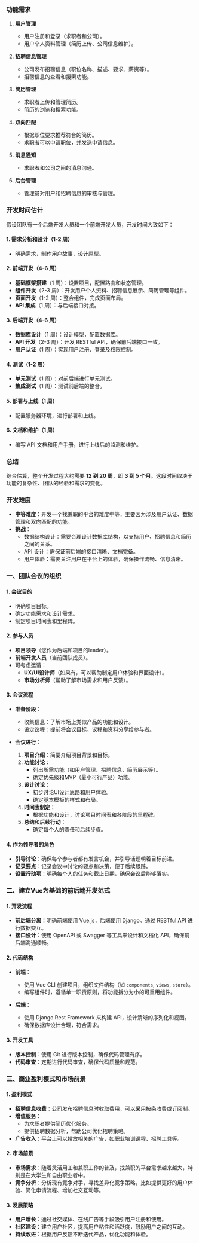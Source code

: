 ### 功能需求

1. **用户管理**
   - 用户注册和登录（求职者和公司）。
   - 用户个人资料管理（简历上传、公司信息维护）。

2. **招聘信息管理**
   - 公司发布招聘信息（职位名称、描述、要求、薪资等）。
   - 招聘信息的查看和搜索功能。

3. **简历管理**
   - 求职者上传和管理简历。
   - 简历的浏览和搜索功能。

4. **双向匹配**
   - 根据职位要求推荐符合的简历。
   - 求职者可以申请职位，并发送申请信息。

5. **消息通知**
   - 求职者和公司之间的消息沟通。

6. **后台管理**
   - 管理员对用户和招聘信息的审核与管理。

### 开发时间估计

假设团队有一个后端开发人员和一个前端开发人员，开发时间大致如下：

#### 1. **需求分析和设计**（1-2 周）
- 明确需求，制作用户故事，设计原型。

#### 2. **前端开发**（4-6 周）
- **基础框架搭建**（1 周）：设置项目，配置路由和状态管理。
- **组件开发**（2-3 周）：开发用户个人资料、招聘信息展示、简历管理等组件。
- **页面开发**（1-2 周）：整合组件，完成页面布局。
- **API 集成**（1 周）：与后端接口对接。

#### 3. **后端开发**（4-6 周）
- **数据库设计**（1 周）：设计模型，配置数据库。
- **API 开发**（2-3 周）：开发 RESTful API，确保前后端接口一致。
- **用户认证**（1 周）：实现用户注册、登录及权限控制。

#### 4. **测试**（1-2 周）
- **单元测试**（1 周）：对前后端进行单元测试。
- **集成测试**（1 周）：测试前后端的整合。

#### 5. **部署与上线**（1 周）
- 配置服务器环境，进行部署和上线。

#### 6. **文档和维护**（1 周）
- 编写 API 文档和用户手册，进行上线后的监测和维护。

### 总结
综合估算，整个开发过程大约需要 **12 到 20 周**，即 **3 到 5 个月**。这段时间取决于功能的复杂性、团队的经验和需求的变化。

### 开发难度
- **中等难度**：开发一个找兼职的平台的难度中等，主要因为涉及用户认证、数据管理和双向匹配的功能。
- **挑战**：
  - 数据结构设计：需要合理设计数据库结构，以支持用户、招聘信息和简历之间的关系。
  - API 设计：需保证前后端的接口清晰、文档完备。
  - 用户体验：需要关注用户在平台上的体验，确保操作流畅、信息清晰。


### 一、团队会议的组织

#### 1. 会议目的
- 明确项目目标。
- 确定功能需求和设计需求。
- 制定项目时间表和里程碑。

#### 2. 参与人员
- **项目领导**（您作为后端和项目的leader）。
- **前端开发人员**（当前团队成员）。
- 可考虑邀请：
  - **UX/UI设计师**（如果有，可以帮助制定用户体验和界面设计）。
  - **市场分析师**（帮助了解市场需求和用户反馈）。

#### 3. 会议流程
- **准备阶段**：
  - 收集信息：了解市场上类似产品的功能和设计。
  - 设定议程：提前将会议目标、议程和资料分享给参与者。

- **会议进行**：
  1. **项目介绍**：简要介绍项目背景和目标。
  2. **功能讨论**：
     - 列出所需功能（如用户管理、招聘信息、简历展示等）。
     - 确定优先级和MVP（最小可行产品）功能。
  3. **设计讨论**：
     - 初步讨论UI设计思路和用户体验。
     - 确定基本模板的样式和布局。
  4. **时间表制定**：
     - 根据功能和设计，讨论项目时间表和各阶段的里程碑。
  5. **总结和后续行动**：
     - 确定每个人的责任和后续步骤。

#### 4. 作为领导者的角色
- **引导讨论**：确保每个参与者都有发言机会，并引导话题朝着目标前进。
- **记录要点**：记录会议中讨论的要点和决策，便于后续跟踪。
- **设置行动项**：明确每个人的任务和截止日期，确保会议后能够落实。

### 二、建立Vue为基础的前后端开发范式

#### 1. 开发流程
- **前后端分离**：明确前端使用 Vue.js，后端使用 Django。通过 RESTful API 进行数据交互。
- **接口设计**：使用 OpenAPI 或 Swagger 等工具来设计和文档化 API，确保前后端沟通顺畅。

#### 2. 代码结构
- **前端**：
  - 使用 Vue CLI 创建项目，组织文件结构（如 `components`, `views`, `store`）。
  - 编写组件时，遵循单一职责原则，将功能拆分为小的可重用组件。
  
- **后端**：
  - 使用 Django Rest Framework 来构建 API，设计清晰的序列化和视图。
  - 确保数据库设计合理，符合需求。

#### 3. 开发工具
- **版本控制**：使用 Git 进行版本控制，确保代码管理有序。
- **代码审查**：定期进行代码审查，确保代码质量和规范。

### 三、商业盈利模式和市场前景

#### 1. 盈利模式
- **招聘信息收费**：公司发布招聘信息时收取费用，可以采用按条收费或订阅制。
- **增值服务**：
  - 为求职者提供简历优化服务。
  - 提供招聘数据分析，帮助公司优化招聘策略。
- **广告收入**：平台上可以投放相关的广告，如职业培训课程、招聘工具等。

#### 2. 市场前景
- **市场需求**：随着灵活用工和兼职工作的普及，找兼职的平台需求越来越大，特别是在大学生和自由职业者中。
- **竞争分析**：分析现有竞争对手，寻找差异化竞争策略，比如提供更好的用户体验、简化申请流程、增加社交互动等。

#### 3. 发展策略
- **用户增长**：通过社交媒体、在线广告等手段吸引用户注册和使用。
- **社区建设**：建立用户社区，提高用户粘性和活跃度，鼓励用户之间的互动。
- **持续改进**：根据用户反馈不断迭代产品，优化功能和体验。
